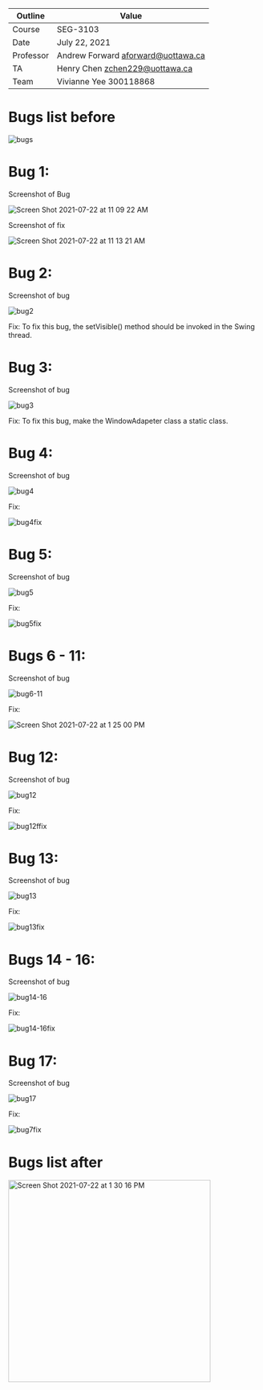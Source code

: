 Outline | Value
--------|-------
Course | SEG-3103
Date | July 22, 2021
Professor | Andrew Forward aforward@uottawa.ca
TA | Henry Chen zchen229@uottawa.ca
Team | Vivianne Yee 300118868

# Bugs list before
![bugs](https://user-images.githubusercontent.com/55165979/126683023-41cb68e5-38b1-4d5e-975b-10280d4d0df8.png)

# Bug 1:
Screenshot of Bug

![Screen Shot 2021-07-22 at 11 09 22 AM](https://user-images.githubusercontent.com/55165979/126663362-4238c726-b6ff-4dd5-be1c-e2197f8274a1.png)

Screenshot of fix

![Screen Shot 2021-07-22 at 11 13 21 AM](https://user-images.githubusercontent.com/55165979/126663446-3fbe6c16-04a9-431b-a4b6-dfcaded32a4f.png)

# Bug 2:
Screenshot of bug

![bug2](https://user-images.githubusercontent.com/55165979/126680775-0c5b1acc-2cfe-4996-ac56-3495aed299c3.png)

Fix:
To fix this bug, the setVisible() method should be invoked in the Swing thread.

# Bug 3:
Screenshot of bug

![bug3](https://user-images.githubusercontent.com/55165979/126680785-73e6f25b-dcec-42bd-90cf-5e4c403c2270.png)

Fix:
To fix this bug, make the WindowAdapeter class a static class.

# Bug 4:
Screenshot of bug

![bug4](https://user-images.githubusercontent.com/55165979/126680821-1b8d5661-bd63-45cd-876d-91c4f3de29f4.png)

Fix:

![bug4fix](https://user-images.githubusercontent.com/55165979/126680856-98525baa-8364-448f-bffa-29314a327fba.png)

# Bug 5:
Screenshot of bug

![bug5](https://user-images.githubusercontent.com/55165979/126680874-46161a33-7ee8-47ef-8137-819a2c8cc5b8.png)

Fix:

![bug5fix](https://user-images.githubusercontent.com/55165979/126680890-c676f63c-0ba6-41be-9c39-301ee78a8cfd.png)

# Bugs 6 - 11:
Screenshot of bug

![bug6-11](https://user-images.githubusercontent.com/55165979/126680914-2645e812-a5b4-43ea-b036-a9cb149d8f2b.png)

Fix:

![Screen Shot 2021-07-22 at 1 25 00 PM](https://user-images.githubusercontent.com/55165979/126682558-731a5424-9846-4d8c-a34b-085ddc77e04a.png)


# Bug 12:
Screenshot of bug

![bug12](https://user-images.githubusercontent.com/55165979/126680978-589fff3f-4d7f-4bd8-874c-45fdbf825e20.png)

Fix:

![bug12ffix](https://user-images.githubusercontent.com/55165979/126681013-c62ed195-91bf-4aac-a15d-03c9761859da.png)

# Bug 13:
Screenshot of bug

![bug13](https://user-images.githubusercontent.com/55165979/126681025-2d59678f-1241-4291-83a8-3da3f21dcd08.png)

Fix:

![bug13fix](https://user-images.githubusercontent.com/55165979/126681035-c4607c3d-a801-4abf-a4d7-5be8a4d0f2a0.png)

# Bugs 14 - 16:
Screenshot of bug

![bug14-16](https://user-images.githubusercontent.com/55165979/126681131-0633789b-4bee-4b4d-bf55-c35708b27dbe.png)

Fix:

![bug14-16fix](https://user-images.githubusercontent.com/55165979/126681133-6906e271-53ab-4c60-b1c1-e6201c828f9d.png)

# Bug 17:
Screenshot of bug

![bug17](https://user-images.githubusercontent.com/55165979/126681142-1a06d27c-007a-4f2a-a35c-f39aa69ca903.png)

Fix:

![bug7fix](https://user-images.githubusercontent.com/55165979/126681157-809c6246-be53-421c-b43d-eca2a250fa36.png)

# Bugs list after

<img width="403" alt="Screen Shot 2021-07-22 at 1 30 16 PM" src="https://user-images.githubusercontent.com/55165979/126683004-f3141ee5-19a4-46ba-b72b-5f382e54e5ef.png">

